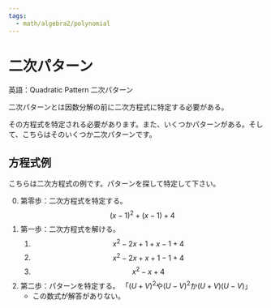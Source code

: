 ```yaml
---
tags:
  - math/algebra2/polynomial
---
```


# 二次パターン

英語：Quadratic Pattern 二次パターン

二次パターンとは因数分解の前に二次方程式に特定する必要がある。

その方程式を特定される必要があります。また、いくつかパターンがある。そして、こちらはそのいくつか二次パターンです。

## 方程式例

こちらは二次方程式の例です。パターンを探して特定して下さい。

0. 第零歩：二次方程式を特定する。
   $$
   (x-1)^2+(x-1)+4
   $$
1. 第一歩：二次方程式を解ける。
   1. $$
      x^2-2x+1+x-1+4
      $$
   1. $$
      x^2-2x+x+1-1+4
      $$
   1. $$
      x^2-x+4
      $$
1. 第二歩：パターンを特定する。 「$(U+V)^2$や$(U-V)^2$か$(U+V)(U-V)$」
   - この数式が解答がありない。
